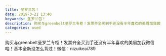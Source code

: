 ```yaml
---
title: 圣罗兰包！
date: 2019-3-21 13:40
keywords: 圣罗兰包！
description: 购买与greenbelt圣罗兰专柜！发票齐全买到手还没有半年喜欢的美眉加我微信哈！基本全新没怎么背过！微信：nizuikeai789
categories: used
---
```

<td class="t_f" id="postmessage_3273295">

购买与greenbelt圣罗兰专柜！发票齐全买到手还没有半年喜欢的美眉加我微信哈！基本全新没怎么背过！微信：nizuikeai789<br/>
<img alt="" border="0" class="zoom" data-cf-modified-6425c480d7b2d265a27df744-="" file="http://www.flw.ph/data/appbyme/upload/image/201903/21/EOSHoHLcobBz.jpg" id="aimg_y2biW" lazyloadthumb="1" onclick="" onmouseover="" src="http://www.flw.ph/data/appbyme/upload/image/201903/21/EOSHoHLcobBz.jpg"/><br/>
<br/>
<img alt="" border="0" class="zoom" data-cf-modified-6425c480d7b2d265a27df744-="" file="http://www.flw.ph/data/appbyme/upload/image/201903/21/mXCxzWqlNCFB.jpg" id="aimg_KNOIR" lazyloadthumb="1" onclick="" onmouseover="" src="http://www.flw.ph/data/appbyme/upload/image/201903/21/mXCxzWqlNCFB.jpg"/><br/>
<br/>
<img alt="" border="0" class="zoom" data-cf-modified-6425c480d7b2d265a27df744-="" file="http://www.flw.ph/data/appbyme/upload/image/201903/21/hDdYACDCEfrz.jpg" id="aimg_XU0XZ" lazyloadthumb="1" onclick="" onmouseover="" src="http://www.flw.ph/data/appbyme/upload/image/201903/21/hDdYACDCEfrz.jpg"/><br/>
<br/>
</td>
